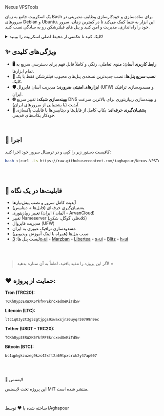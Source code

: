 Nexus VPSTools

یک اسکریپت جامع به زبان Bash برای ساده‌سازی و خودکارسازی وظایف مدیریتی در سرورهای Debian و Ubuntu. این ابزار به شما کمک می‌کند تا در کمترین زمان، سرور خود را راه‌اندازی، مدیریت و امن کنید و پنل های فیلترشکن رو به سادگی نصب کنید.

<details>
  <summary>کلیک کنید تا عکسی از محیط اصلی اسکریپت را ببینید!</summary>
  <img width="1140" height="1200" alt="Screenshot 2025-09-03 164742" src="https://github.com/user-attachments/assets/205df5f9-7c6d-4ed0-9574-6e0a1046789a" />
</details>

## ✨ ویژگی‌های کلیدی
- **🖥️ رابط کاربری آسان:** منوی تعاملی، رنگی و کاملاً قابل فهم برای دسترسی سریع به تمام ابزارها.
- **🚀 نصب سریع پنل‌ها:** نصب جدیدترین نسخه‌ی پنل‌های محبوب فیلترشکن فقط با یک کلیک.
- **🛡️ ابزارهای امنیتی ضروری:** مدیریت آسان فایروال (UFW) و مسدودسازی ترافیک ایران.
- **🌐 بهینه‌سازی شبکه:** تغییر سریع DNS و بهینه‌سازی ریپازیتوری برای بالاترین سرعت آپدیت (با پشتیبانی از میرورهای ایران).
- **💾 پشتیبان‌گیری حرفه‌ای:** بکاپ کامل از فایل‌ها و دیتابیس‌ها با قابلیت پاکسازی خودکار بکاپ‌های قدیمی.

<br>

## 🚀 اجرا
کافیست دستور زیر را کپی و در ترمینال سرور خود اجرا کنید:

```bash
bash <(curl -Ls https://raw.githubusercontent.com/iaghapour/Nexus-VPSTools/main/install.sh)
```

<br>
<br>

 ## 📂 قابلیت‌ها در یک نگاه
- آپدیت کامل سرور و نصب پیش‌نیازها
- پشتیبان‌گیری حرفه‌ای (فایل‌ها + دیتابیس)
- تغییر ریپازیتوری (آلمان / ایران - ArvanCloud)
- تغییر Nameserver (کلادفلر، گوگل، شکن)
- مدیریت فایروال (UFW)
- مسدودسازی ترافیک عبوری به ایران
- نصب پنل‌ها (همراه با لینک آموزش ویدیویی)
- لیست پنل ها: [3x-ui](https://github.com/mhsanaei/3x-ui) - [Marzban](https://github.com/Gozargah/Marzban) - [Libertea](https://github.com/VZiChoushaDui/Libertea) - [s-ui](https://github.com/alireza0/s-ui) - [Blitz](https://github.com/ReturnFI/Blitz) - [h-ui](https://github.com/jonssonyan/h-ui)

<br>
<br>


> اگر این پروژه را مفید یافتید، لطفاً به آن ستاره بدهید\! ⭐

## ❤️ حمایت از پروژه:


**Tron (TRC20):**

```
TCKh8yp3ERWXK5YkfFPEkrcxedUeKiTd5w
```

**Litecoin (LTC):**

```
ltc1q03y2t3g5zgtjpgs9xwaxsjrz0uyqr59799n9ec
```

**Tether (USDT - TRC20):**

```
TCKh8yp3ERWXK5YkfFPEkrcxedUeKiTd5w
```

**Bitcoin (BTC):**

```
bc1qpkgkzuzeg9kzs42xft2a69tpxcrxk2y47ap607
```

<br>
<br>


📜 لایسنس

این پروژه تحت لایسنس MIT منتشر شده است.

<br>


ساخته شده با ❤️ توسط iAghapour
